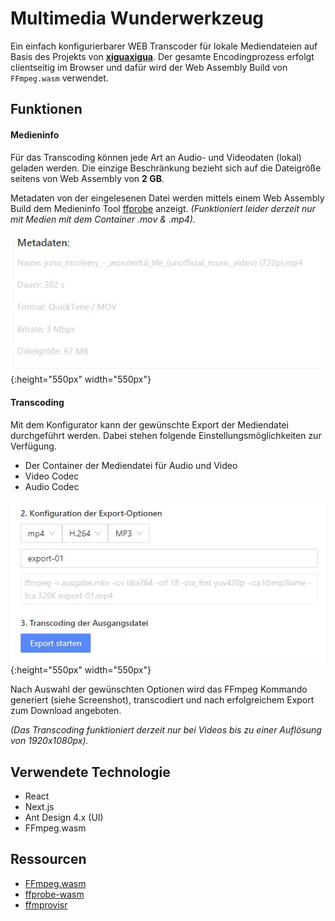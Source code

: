 # Multimedia Wunderwerkzeug

Ein einfach konfigurierbarer WEB Transcoder für lokale Mediendateien auf Basis des Projekts von    **[xiguaxigua](https://github.com/xiguaxigua)**.  Der gesamte Encodingprozess erfolgt clientseitig im Browser und dafür wird der Web Assembly Build von `FFmpeg.wasm` verwendet.

## Funktionen

#### Medieninfo
Für das Transcoding können jede Art an Audio- und Videodaten (lokal) geladen werden. Die einzige Beschränkung bezieht sich auf die Dateigröße seitens von Web Assembly von **2 GB**.

Metadaten von der eingelesenen Datei werden mittels einem Web Assembly Build dem Medieninfo Tool [ffprobe](https://ffmpeg.org/ffprobe.html) anzeigt. _(Funktioniert leider derzeit nur mit Medien mit dem Container .mov & .mp4)._

![](./demo/mw-metadaten.png){:height="550px" width="550px"}

#### Transcoding

Mit dem Konfigurator kann der gewünschte Export der Mediendatei durchgeführt werden. Dabei stehen folgende Einstellungsmöglichkeiten zur Verfügung.

+ Der Container der Mediendatei für Audio und Video
+ Video Codec
+ Audio Codec

![](./demo/mw-transcoding.jpg){:height="550px" width="550px"}

Nach Auswahl der gewünschten Optionen wird das FFmpeg Kommando generiert (siehe Screenshot), transcodiert und nach erfolgreichem Export zum Download angeboten.

_(Das Transcoding funktioniert derzeit nur bei Videos bis zu einer Auflösung von 1920x1080px)._

## Verwendete Technologie

+ React
+ Next.js
+ Ant Design 4.x (UI)
+ FFmpeg.wasm

## Ressourcen

+ [FFmpeg.wasm](https://ffmpegwasm.netlify.app/)
+ [ffprobe-wasm](https://www.npmjs.com/package/ffprobe-wasm)
+ [ffmprovisr](hhttps://amiaopensource.github.io/ffmprovisr/)

